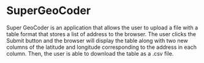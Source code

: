 # SuperGeoCoder
Super GeoCoder is an application that allows the user to upload
a file with a table format that stores a list of address to the
browser. The user clicks the Submit button and the browser will
display the table along with two new columns of the latitude and
longitude corresponding to the address in each column. Then, the
user is able to download the table as a .csv file.
